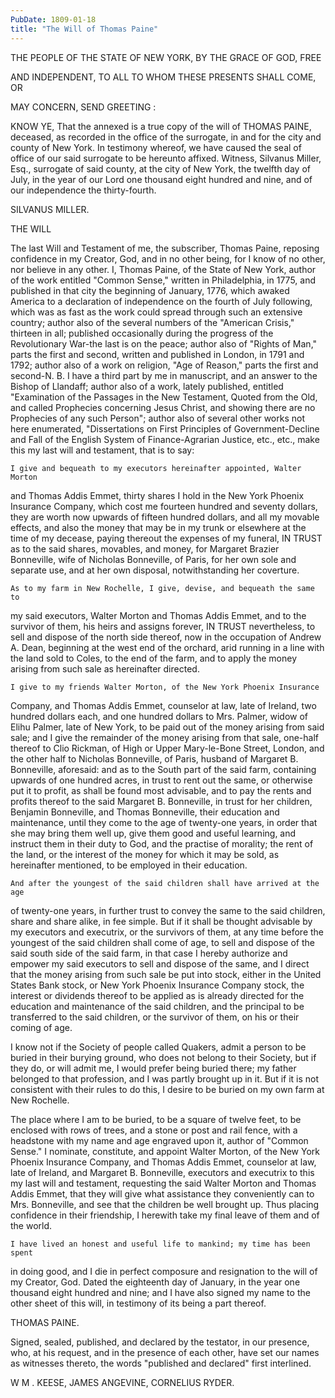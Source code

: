 ```yaml
---
PubDate: 1809-01-18
title: "The Will of Thomas Paine"
---
```


   THE PEOPLE OF THE STATE OF NEW YORK, BY THE GRACE OF GOD, FREE

   AND INDEPENDENT, TO ALL TO WHOM THESE PRESENTS SHALL COME, OR

   MAY CONCERN, SEND GREETING :

   KNOW YE, That the annexed is a true copy of the will of THOMAS PAINE,
   deceased, as recorded in the office of the surrogate, in and for the city
   and county of New York. In testimony whereof, we have caused the seal of
   office of our said surrogate to be hereunto affixed. Witness, Silvanus
   Miller, Esq., surrogate of said county, at the city of New York, the
   twelfth day of July, in the year of our Lord one thousand eight hundred
   and nine, and of our independence the thirty-fourth.

   SILVANUS MILLER.

   THE WILL

   The last Will and Testament of me, the subscriber, Thomas Paine, reposing
   confidence in my Creator, God, and in no other being, for I know of no
   other, nor believe in any other. I, Thomas Paine, of the State of New
   York, author of the work entitled "Common Sense," written in Philadelphia,
   in 1775, and published in that city the beginning of January, 1776, which
   awaked America to a declaration of independence on the fourth of July
   following, which was as fast as the work could spread through such an
   extensive country; author also of the several numbers of the "American
   Crisis," thirteen in all; published occasionally during the progress of
   the Revolutionary War-the last is on the peace; author also of "Rights of
   Man," parts the first and second, written and published in London, in 1791
   and 1792; author also of a work on religion, "Age of Reason," parts the
   first and second-N. B. I have a third part by me in manuscript, and an
   answer to the Bishop of Llandaff; author also of a work, lately published,
   entitled "Examination of the Passages in the New Testament, Quoted from
   the Old, and called Prophecies concerning Jesus Christ, and showing there
   are no Prophecies of any such Person"; author also of several other works
   not here enumerated, "Dissertations on First Principles of
   Government-Decline and Fall of the English System of Finance-Agrarian
   Justice, etc., etc., make this my last will and testament, that is to say:

    I give and bequeath to my executors hereinafter appointed, Walter Morton
   and Thomas Addis Emmet, thirty shares I hold in the New York Phoenix
   Insurance Company, which cost me fourteen hundred and seventy dollars,
   they are worth now upwards of fifteen hundred dollars, and all my movable
   effects, and also the money that may be in my trunk or elsewhere at the
   time of my decease, paying thereout the expenses of my funeral, IN TRUST
   as to the said shares, movables, and money, for Margaret Brazier
   Bonneville, wife of Nicholas Bonneville, of Paris, for her own sole and
   separate use, and at her own disposal, notwithstanding her coverture.

    As to my farm in New Rochelle, I give, devise, and bequeath the same to
   my said executors, Walter Morton and Thomas Addis Emmet, and to the
   survivor of them, his heirs and assigns forever, IN TRUST nevertheless, to
   sell and dispose of the north side thereof, now in the occupation of
   Andrew A. Dean, beginning at the west end of the orchard, arid running in
   a line with the land sold to Coles, to the end of the farm, and to apply
   the money arising from such sale as hereinafter directed.

    I give to my friends Walter Morton, of the New York Phoenix Insurance
   Company, and Thomas Addis Emmet, counselor at law, late of Ireland, two
   hundred dollars each, and one hundred dollars to Mrs. Palmer, widow of
   Elihu Palmer, late of New York, to be paid out of the money arising from
   said sale; and I give the remainder of the money arising from that sale,
   one-half thereof to Clio Rickman, of High or Upper Mary-le-Bone Street,
   London, and the other half to Nicholas Bonneville, of Paris, husband of
   Margaret B. Bonneville, aforesaid: and as to the South part of the said
   farm, containing upwards of one hundred acres, in trust to rent out the
   same, or otherwise put it to profit, as shall be found most advisable, and
   to pay the rents and profits thereof to the said Margaret B. Bonneville,
   in trust for her children, Benjamin Bonneville, and Thomas Bonneville,
   their education and maintenance, until they come to the age of twenty-one
   years, in order that she may bring them well up, give them good and useful
   learning, and instruct them in their duty to God, and the practise of
   morality; the rent of the land, or the interest of the money for which it
   may be sold, as hereinafter mentioned, to be employed in their education.

    And after the youngest of the said children shall have arrived at the age
   of twenty-one years, in further trust to convey the same to the said
   children, share and share alike, in fee simple. But if it shall be thought
   advisable by my executors and executrix, or the survivors of them, at any
   time before the youngest of the said children shall come of age, to sell
   and dispose of the said south side of the said farm, in that case I hereby
   authorize and empower my said executors to sell and dispose of the same,
   and I direct that the money arising from such sale be put into stock,
   either in the United States Bank stock, or New York Phoenix Insurance
   Company stock, the interest or dividends thereof to be applied as is
   already directed for the education and maintenance of the said children,
   and the principal to be transferred to the said children, or the survivor
   of them, on his or their coming of age.

   I know not if the Society of people called Quakers, admit a person to be
   buried in their burying ground, who does not belong to their Society, but
   if they do, or will admit me, I would prefer being buried there; my father
   belonged to that profession, and I was partly brought up in it. But if it
   is not consistent with their rules to do this, I desire to be buried on my
   own farm at New Rochelle.

   The place where I am to be buried, to be a square of twelve feet, to be
   enclosed with rows of trees, and a stone or post and rail fence, with a
   headstone with my name and age engraved upon it, author of "Common Sense."
   I nominate, constitute, and appoint Walter Morton, of the New York Phoenix
   Insurance Company, and Thomas Addis Emmet, counselor at law, late of
   Ireland, and Margaret B. Bonneville, executors and executrix to this my
   last will and testament, requesting the said Walter Morton and Thomas
   Addis Emmet, that they will give what assistance they conveniently can to
   Mrs. Bonneville, and see that the children be well brought up. Thus
   placing confidence in their friendship, I herewith take my final leave of
   them and of the world.

    I have lived an honest and useful life to mankind; my time has been spent
   in doing good, and I die in perfect composure and resignation to the will
   of my Creator, God. Dated the eighteenth day of January, in the year one
   thousand eight hundred and nine; and I have also signed my name to the
   other sheet of this will, in testimony of its being a part thereof.

   THOMAS PAINE.

   Signed, sealed, published, and declared by the testator, in our presence,
   who, at his request, and in the presence of each other, have set our names
   as witnesses thereto, the words "published and declared" first interlined.

   W M . KEESE, JAMES ANGEVINE, CORNELIUS RYDER.


